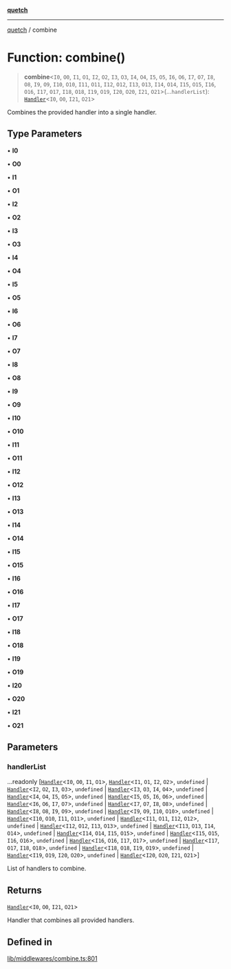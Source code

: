 [**quetch**](../README.md)

***

[quetch](../README.md) / combine

# Function: combine()

> **combine**\<`I0`, `O0`, `I1`, `O1`, `I2`, `O2`, `I3`, `O3`, `I4`, `O4`, `I5`, `O5`, `I6`, `O6`, `I7`, `O7`, `I8`, `O8`, `I9`, `O9`, `I10`, `O10`, `I11`, `O11`, `I12`, `O12`, `I13`, `O13`, `I14`, `O14`, `I15`, `O15`, `I16`, `O16`, `I17`, `O17`, `I18`, `O18`, `I19`, `O19`, `I20`, `O20`, `I21`, `O21`\>(...`handlerList`): [`Handler`](../type-aliases/Handler.md)\<`I0`, `O0`, `I21`, `O21`\>

Combines the provided handler into a single handler.

## Type Parameters

• **I0**

• **O0**

• **I1**

• **O1**

• **I2**

• **O2**

• **I3**

• **O3**

• **I4**

• **O4**

• **I5**

• **O5**

• **I6**

• **O6**

• **I7**

• **O7**

• **I8**

• **O8**

• **I9**

• **O9**

• **I10**

• **O10**

• **I11**

• **O11**

• **I12**

• **O12**

• **I13**

• **O13**

• **I14**

• **O14**

• **I15**

• **O15**

• **I16**

• **O16**

• **I17**

• **O17**

• **I18**

• **O18**

• **I19**

• **O19**

• **I20**

• **O20**

• **I21**

• **O21**

## Parameters

### handlerList

...readonly [[`Handler`](../type-aliases/Handler.md)\<`I0`, `O0`, `I1`, `O1`\>, [`Handler`](../type-aliases/Handler.md)\<`I1`, `O1`, `I2`, `O2`\>, `undefined` \| [`Handler`](../type-aliases/Handler.md)\<`I2`, `O2`, `I3`, `O3`\>, `undefined` \| [`Handler`](../type-aliases/Handler.md)\<`I3`, `O3`, `I4`, `O4`\>, `undefined` \| [`Handler`](../type-aliases/Handler.md)\<`I4`, `O4`, `I5`, `O5`\>, `undefined` \| [`Handler`](../type-aliases/Handler.md)\<`I5`, `O5`, `I6`, `O6`\>, `undefined` \| [`Handler`](../type-aliases/Handler.md)\<`I6`, `O6`, `I7`, `O7`\>, `undefined` \| [`Handler`](../type-aliases/Handler.md)\<`I7`, `O7`, `I8`, `O8`\>, `undefined` \| [`Handler`](../type-aliases/Handler.md)\<`I8`, `O8`, `I9`, `O9`\>, `undefined` \| [`Handler`](../type-aliases/Handler.md)\<`I9`, `O9`, `I10`, `O10`\>, `undefined` \| [`Handler`](../type-aliases/Handler.md)\<`I10`, `O10`, `I11`, `O11`\>, `undefined` \| [`Handler`](../type-aliases/Handler.md)\<`I11`, `O11`, `I12`, `O12`\>, `undefined` \| [`Handler`](../type-aliases/Handler.md)\<`I12`, `O12`, `I13`, `O13`\>, `undefined` \| [`Handler`](../type-aliases/Handler.md)\<`I13`, `O13`, `I14`, `O14`\>, `undefined` \| [`Handler`](../type-aliases/Handler.md)\<`I14`, `O14`, `I15`, `O15`\>, `undefined` \| [`Handler`](../type-aliases/Handler.md)\<`I15`, `O15`, `I16`, `O16`\>, `undefined` \| [`Handler`](../type-aliases/Handler.md)\<`I16`, `O16`, `I17`, `O17`\>, `undefined` \| [`Handler`](../type-aliases/Handler.md)\<`I17`, `O17`, `I18`, `O18`\>, `undefined` \| [`Handler`](../type-aliases/Handler.md)\<`I18`, `O18`, `I19`, `O19`\>, `undefined` \| [`Handler`](../type-aliases/Handler.md)\<`I19`, `O19`, `I20`, `O20`\>, `undefined` \| [`Handler`](../type-aliases/Handler.md)\<`I20`, `O20`, `I21`, `O21`\>]

List of handlers to combine.

## Returns

[`Handler`](../type-aliases/Handler.md)\<`I0`, `O0`, `I21`, `O21`\>

Handler that combines all provided handlers.

## Defined in

[lib/middlewares/combine.ts:801](https://github.com/nevoland/quetch/blob/74684cd5cd1bd7a08980d4ce305ecc4be0c3e8b8/lib/middlewares/combine.ts#L801)
